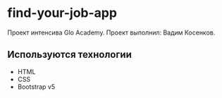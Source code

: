 # find-your-job-app
Проект интенсива Glo Academy.
Проект выполнил: Вадим Косенков.

## Используются технологии
- HTML
- CSS
- Bootstrap v5

